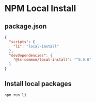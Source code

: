# NPM Local Install

## package.json

```json
{
  "scripts": {
    "li": "local-install"
  },
  "devDependencies": {
    "@ts-common/local-install": "^0.0.0"
  }
}
```

## Install local packages

```
npm run li
```